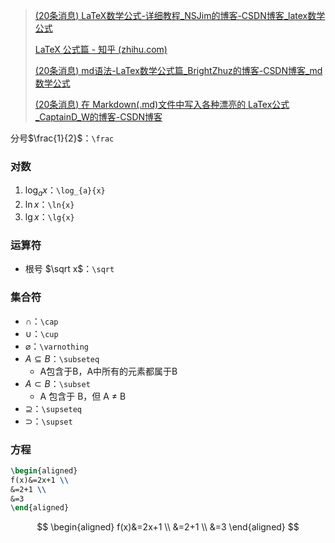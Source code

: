 > [(20条消息) LaTeX数学公式-详细教程_NSJim的博客-CSDN博客_latex数学公式](https://blog.csdn.net/NSJim/article/details/109045914?spm=1001.2101.3001.6650.5&utm_medium=distribute.pc_relevant.none-task-blog-2~default~CTRLIST~default-5-109045914-blog-54571521.pc_relevant_downloadblacklistv1&depth_1-utm_source=distribute.pc_relevant.none-task-blog-2~default~CTRLIST~default-5-109045914-blog-54571521.pc_relevant_downloadblacklistv1&utm_relevant_index=10)
>
> [LaTeX 公式篇 - 知乎 (zhihu.com)](https://zhuanlan.zhihu.com/p/110756681)
>
> [(20条消息) md语法-LaTex数学公式篇_BrightZhuz的博客-CSDN博客_md数学公式](https://blog.csdn.net/BrightZhuz/article/details/108834369)
>
> [(20条消息) 在 Markdown(.md)文件中写入各种漂亮的 LaTex公式_CaptainD_W的博客-CSDN博客](https://blog.csdn.net/CaptainD_W/article/details/116570636?spm=1001.2101.3001.6661.1&utm_medium=distribute.pc_relevant_t0.none-task-blog-2~default~CTRLIST~default-1-116570636-blog-108834369.pc_relevant_aa&depth_1-utm_source=distribute.pc_relevant_t0.none-task-blog-2~default~CTRLIST~default-1-116570636-blog-108834369.pc_relevant_aa&utm_relevant_index=1)

分号$\frac{1}{2}$：`\frac`

### 对数

1. $\log_{a}{x}$：`\log_{a}{x}`
2. $\ln{x}$：`\ln{x}`
3. $\lg{x}$：`\lg{x}` 

### 运算符

* 根号 $\sqrt x$：`\sqrt`

### 集合符

- $\cap$：`\cap`
- $\cup$：`\cup`
- $\varnothing$：`\varnothing`
- $A\subseteq B$：`\subseteq`
  - A包含于B，A中所有的元素都属于B
- $A \subset B$：`\subset`
  - A 包含于 B，但 A ≠ B
- $\supseteq$：`\supseteq`
- $\supset$：`\supset`

### 方程

```latex
\begin{aligned}
f(x)&=2x+1 \\
&=2+1 \\
&=3
\end{aligned}
```

$$
\begin{aligned}
f(x)&=2x+1 \\
&=2+1 \\
&=3
\end{aligned}
$$

